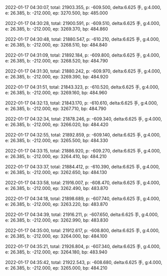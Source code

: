 2022-01-17 04:30:07, total: 21903.355, p: -609.500, delta:6.625 手, g:4.000, e: 26.385, b: -212.000, ep: 3270.500, bp: 485.000

2022-01-17 04:30:28, total: 21900.591, p: -609.510, delta:6.625 手, g:4.000, e: 26.385, b: -212.000, ep: 3269.370, bp: 484.860

2022-01-17 04:30:48, total: 21880.547, p: -610.210, delta:6.625 手, g:4.000, e: 26.385, b: -212.000, ep: 3268.510, bp: 484.840

2022-01-17 04:31:09, total: 21892.184, p: -609.800, delta:6.625 手, g:4.000, e: 26.385, b: -212.000, ep: 3268.520, bp: 484.790

2022-01-17 04:31:30, total: 21880.242, p: -609.970, delta:6.625 手, g:4.000, e: 26.385, b: -212.000, ep: 3269.390, bp: 484.920

2022-01-17 04:31:51, total: 21843.323, p: -610.520, delta:6.625 手, g:4.000, e: 26.385, b: -212.000, ep: 3269.160, bp: 484.960

2022-01-17 04:32:13, total: 21843.170, p: -610.610, delta:6.625 手, g:4.000, e: 26.385, b: -212.000, ep: 3267.710, bp: 484.790

2022-01-17 04:32:34, total: 21878.246, p: -609.340, delta:6.625 手, g:4.000, e: 26.385, b: -212.000, ep: 3266.020, bp: 484.420

2022-01-17 04:32:55, total: 21892.859, p: -609.140, delta:6.625 手, g:4.000, e: 26.385, b: -212.000, ep: 3265.500, bp: 484.330

2022-01-17 04:33:15, total: 21886.920, p: -609.270, delta:6.625 手, g:4.000, e: 26.385, b: -212.000, ep: 3264.410, bp: 484.210

2022-01-17 04:33:37, total: 21884.412, p: -610.390, delta:6.625 手, g:4.000, e: 26.385, b: -212.000, ep: 3262.650, bp: 484.130

2022-01-17 04:33:58, total: 21916.007, p: -608.470, delta:6.625 手, g:4.000, e: 26.385, b: -212.000, ep: 3262.490, bp: 483.870

2022-01-17 04:34:18, total: 21898.689, p: -607.740, delta:6.625 手, g:4.000, e: 26.385, b: -212.000, ep: 3263.220, bp: 483.870

2022-01-17 04:34:39, total: 21916.211, p: -607.650, delta:6.625 手, g:4.000, e: 26.385, b: -212.000, ep: 3262.990, bp: 483.830

2022-01-17 04:35:00, total: 21912.617, p: -608.800, delta:6.625 手, g:4.000, e: 26.385, b: -212.000, ep: 3264.000, bp: 484.100

2022-01-17 04:35:21, total: 21926.804, p: -607.340, delta:6.625 手, g:4.000, e: 26.385, b: -212.000, ep: 3264.180, bp: 483.940

2022-01-17 04:35:42, total: 21922.543, p: -608.680, delta:6.625 手, g:4.000, e: 26.385, b: -212.000, ep: 3265.000, bp: 484.210